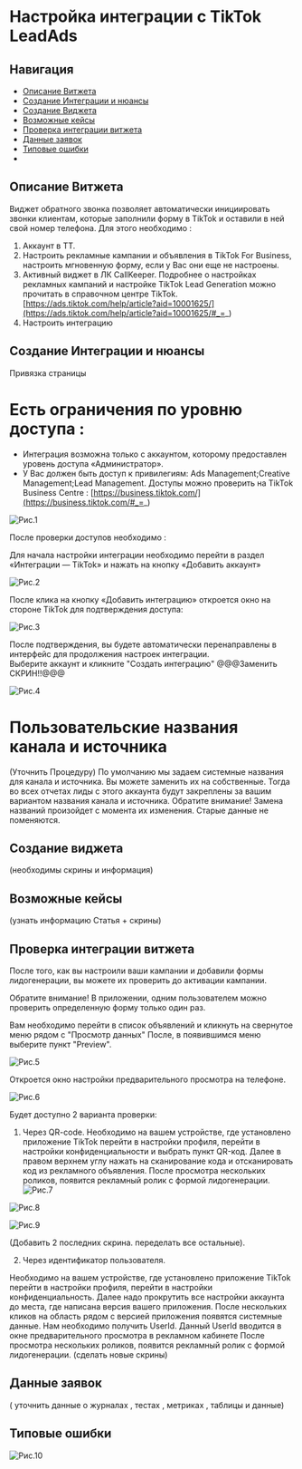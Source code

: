 # Настройка интеграции с TikTok LeadAds

## Навигация
* [Описание Витжета ](#Описание-Витжета)
* [Создание Интеграции и нюансы ](#Создание-Интеграции-и-нюансы)
* [Создание Виджета  ](#Создание-Виджета)
* [Возможные кейсы](#Возможные-кейсы)
* [Проверка интеграции витжета ](#Проверка-интеграции-витжета)
* [Данные заявок](#Данные-заявок)
* [Типовые ошибки](#Типовые-ошибки)
* [](#)



## Описание Витжета
Виджет обратного звонка позволяет автоматически инициировать звонки клиентам, которые заполнили форму в TikTok и оставили в ней свой номер телефона.
Для этого необходимо : 

1) Аккаунт в ТТ.
2) Настроить рекламные кампании и объявления в TikTok For Business, настроить мгновенную форму, если у Вас они еще не настроены.
3) Активный виджет в ЛК CallKeeper.
Подробнее о настройках рекламных кампаний и настройке TikTok Lead Generation  можно прочитать в справочном центре TikTok. [https://ads.tiktok.com/help/article?aid=10001625/](https://ads.tiktok.com/help/article?aid=10001625/#_=_)
4) Настроить интеграцию 

## Создание Интеграции и нюансы

Привязка страницы 
# Есть ограничения по уровню доступа :
- Интеграция возможна только с аккаунтом, которому предоставлен уровень доступа «Администратор».
- У Вас должен быть доступ к привилегиям: Ads Management;Creative Management;Lead Management.
Доступы можно проверить на TikTok Business Centre : [https://business.tiktok.com/](https://business.tiktok.com/#_=_)

![Рис.1](images/1.png)

После проверки доступов необходимо :

Для начала настройки интеграции необходимо перейти в раздел «Интеграции — TikTok» и нажать на кнопку «Добавить аккаунт» 

![Рис.2](images/2.png)

После клика на кнопку «Добавить интеграцию» откроется окно на стороне TikTok для подтверждения доступа: 

![Рис.3](images/3.png)

После подтверждения, вы будете автоматически перенаправлены в интерфейс для продолжения настроек интеграции.  
Выберите аккаунт и кликните "Создать интеграцию" @@@Заменить СКРИН!!@@@

![Рис.4](images/4.ZAMENIT.png)

# Пользовательские названия канала и источника 
(Уточнить Процедуру) 
По умолчанию мы задаем системные названия для канала и источника. Вы можете заменить их на собственные. 
Тогда во всех отчетах лиды с этого аккаунта будут закреплены за вашим вариантом названия канала и источника. 
Обратите внимание! Замена названий произойдет с момента их изменения. Старые данные не поменяются.

## Создание виджета 
(необходимы скрины и информация)

## Возможные кейсы
(узнать информацию Статья + скрины)

##  Проверка интеграции витжета

После того, как вы настроили ваши кампании и добавили формы лидогенерации, вы можете их проверить до активации кампании.

Обратите внимание! В приложении, одним пользователем можно проверить определенную форму только один раз.


Вам необходимо перейти в список объявлений и кликнуть на свернутое меню рядом с "Просмотр данных"
После, в появившимся меню выберите пункт "Preview".

![Рис.5](images/5.png)

Откроется окно настройки предварительного просмотра на телефоне.

![Рис.6](images/6.png)

Будет доступно 2 варианта проверки:

1. Через QR-code.  Необходимо на вашем устройстве, где установлено приложение TikTok перейти в настройки профиля, перейти в настройки конфиденциальности и выбрать пункт QR-код. Далее в правом верхнем углу нажать на сканирование кода и отсканировать код из рекламного объявления.
После просмотра нескольких роликов, появится рекламный ролик с формой лидогенерации.
![Рис.7](images/7.png)

![Рис.8](images/8.png)

![Рис.9](images/9.png)

(Добавить 2 последних скрина. переделать все остальные).

2. Через идентификатор пользователя.

Необходимо на вашем устройстве, где установлено приложение TikTok перейти в настройки профиля, перейти в настройки конфиденциальность.
Далее надо прокрутить все настройки аккаунта до места, где написана версия вашего приложения.
После нескольких кликов на область рядом с версией приложения появятся системные данные. Нам необходимо получить UserId.
Данный UserId вводится в окне предварительного просмотра в рекламном кабинете
После просмотра нескольких роликов, появится рекламный ролик с формой лидогенерации.
(сделать новые скрины)

## Данные заявок

( уточнить данные о журналах , тестах , метриках , таблицы и данные)

## Типовые ошибки

![Рис.10](images/10.png)
